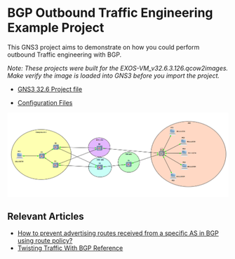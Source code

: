 # BGP Outbound Traffic Engineering Example Project

This GNS3 project aims to demonstrate on how you could perform outbound Traffic engineering with BGP.

*Note: These projects were built for the EXOS-VM_v32.6.3.126.qcow2images. Make verify the image is loaded into GNS3 before you import the project.*

* [GNS3 32.6 Project file](https://github.com/stewilliams-extr/Virtual_EXOS/raw/refs/heads/master/gns3_projects/BGP_OUTBOUND_TE/bgp.gns3project)

* [Configuration Files](Configurations)

 

<img src="bgp_outbound_te.png">


## Relevant Articles
* [How to prevent advertising routes received from a specific AS in BGP using route policy?](https://extreme-networks.my.site.com/ExtrArticleDetail?an=000111495)
* [Twisting Traffic With BGP Reference](https://github.com/stewilliams-extr/Virtual_EXOS/raw/refs/heads/master/gns3_projects/BGP_OUTBOUND_TE/bgp.gns3project)
